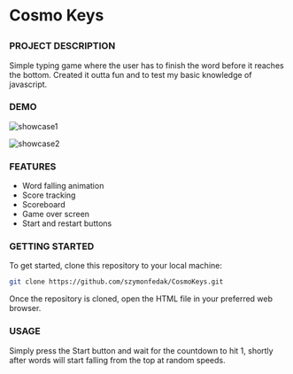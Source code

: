 **<h1>Cosmo Keys**

**<h3>PROJECT DESCRIPTION</h3>**

Simple typing game where the user has to finish the word before it reaches the bottom. 
Created it outta fun and to test my basic knowledge of javascript.

**<h3>DEMO</h3>**


![showcase1](https://github.com/szymonfedak/CosmoKeys/assets/131200019/cdd7ddbd-303d-408d-a09d-6e27cd2811be)

![showcase2](https://github.com/szymonfedak/CosmoKeys/assets/131200019/e50a1851-de2e-4536-891d-198c45c63775)

**<h3>FEATURES</h3>**
- Word falling animation
- Score tracking
- Scoreboard 
- Game over screen
- Start and restart buttons

**<h3>GETTING STARTED</h3>**

To get started, clone this repository to your local machine:  
```sh
git clone https://github.com/szymonfedak/CosmoKeys.git
```


Once the repository is cloned, open the HTML file in your preferred web browser.

**<h3>USAGE</h3>**

Simply press the Start button and wait for the countdown to hit 1, shortly after words will
start falling from the top at random speeds.
